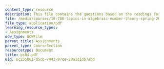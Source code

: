 ```yaml
---
content_type: resource
description: This file contains the questions based on the readings for the course.
file: /media/courses/18-786-topics-in-algebraic-number-theory-spring-2006/6c255b61d5cb744397ce20a1d1db7abd_ps04.pdf
file_type: application/pdf
learning_resource_types:
- Assignments
ocw_type: OCWFile
parent_title: Assignments
parent_type: CourseSection
resourcetype: Document
title: ps04.pdf
uid: 6c255b61-d5cb-7443-97ce-20a1d1db7abd
---
```

